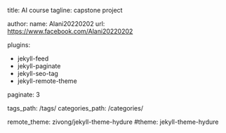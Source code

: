 title: AI course
tagline:  capstone project 

author:
  name: Alani20220202
  url: https://www.facebook.com/Alani20220202

plugins:
  - jekyll-feed
  - jekyll-paginate
  - jekyll-seo-tag
  - jekyll-remote-theme

paginate: 3

tags_path: /tags/
categories_path: /categories/

remote_theme: zivong/jekyll-theme-hydure
#theme: jekyll-theme-hydure

